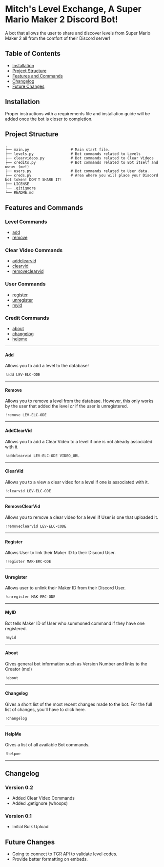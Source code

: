 # Mitch's Level Exchange, A Super Mario Maker 2 Discord Bot!

A bot that allows the user to share and discover levels from Super Mario Maker 2 all from the comfort of their Discord server! 

## Table of Contents

* [Installation](#installation)
* [Project Structure](#project-structure)
* [Features and Commands](#features-and-commands)
* [Changelog](#changelog)
* [Future Changes](#future-changes)

## Installation

Proper instructions with a requirements file and installation guide will be added once the bot is closer to completion.

## Project Structure

    .
    ├── main.py                   # Main start file.
    ├── levels.py                 # Bot commands related to Levels
    ├── clearvideos.py            # Bot commands related to Clear Videos
    ├── credits.py                # Bot commands related to Bot itself and owner (me!)
    ├── users.py                  # Bot commands related to User data.
    ├── creds.py                  # Area where you will place your Discord bot token! DON'T SHARE IT!
    ├── LICENSE
    └── .gitignore
    └── README.md

## Features and Commands

### Level Commands

* [add](#add)
* [remove](#remove)

### Clear Video Commands

* [addclearvid](#addclearvid)
* [clearvid](#clearvid)
* [removeclearvid](#removeclearvid)

### User Commands

* [register](#register)
* [unregister](#unregister)
* [myid](#myid)

### Credit Commands

* [about](#about)
* [changelog](#changelog)
* [helpme](#helpme)

---

#### Add 

Allows you to add a level to the database!

`!add LEV-ELC-ODE`

---

#### Remove

Allows you to remove a level from the database. However, this only works by the user that added the level *or* if the user is unregistered.

`!remove LEV-ELC-ODE`

---

#### AddClearVid

Allows you to add a Clear Video to a level if one is not already associated with it.

`!addclearvid LEV-ELC-ODE VIDEO_URL`

---

#### ClearVid

Allows you to a view a clear video for a level if one is associated with it.

`!clearvid LEV-ELC-ODE`

---

#### RemoveClearVid

Allows you to remove a clear video for a level if User is one that uploaded it.

`!removeclearvid LEV-ELC-CODE`

---

#### Register

Allows User to link their Maker ID to their Discord User.

`!register MAK-ERC-ODE`

---

#### Unregister

Allows user to unlink their Maker ID from their Discord User.

`!unregister MAK-ERC-ODE`

---

#### MyID

Bot tells Maker ID of User who summoned command if they have one registered.

`!myid`

---

#### About

Gives general bot information such as Version Number and links to the Creator (me!)

`!about`

---

#### Changelog

Gives a short list of the most recent changes made to the bot. For the full list of changes, you'll have to click here.

`!changelog`

---

#### HelpMe

Gives a list of all available Bot commands.

`!helpme`

---

## Changelog

### Version 0.2
* Added Clear Video Commands
* Added .getignore (whoops)

### Version 0.1
* Initial Bulk Upload

## Future Changes
* Going to connect to TGR API to validate level codes.
* Provide better formatting on embeds.
